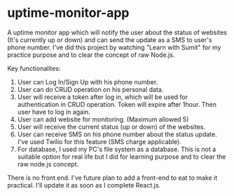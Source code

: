 # uptime-monitor-app

A uptime monitor app which will notify the user about the status of websites (It's currently up or down) and can send the update as a SMS to user's phone number.
I've did this project by watching "Learn with Sumit" for my practice purpose and to clear the concept of raw Node.js.

Key functionalites:

1. User can Log In/Sign Up with his phone number.
2. User can do CRUD operation on his personal data. 
2. User will receive a token after log in, which will be used for authentication in CRUD operation. Token will expire after 1hour. Then user have to log in again.
3. User can add website for monitoring. (Maximum allowed 5)
4. User will receive the current status (up or down) of the websites.
5. User can receive SMS on his phone number about the status update. I've used Twilio for this feature (SMS charge applicable).
6. For database, I used my PC's file system as a database. This is not a suitable option for real life but I did for learning purpose and to clear the raw node.js concept. 

There is no front end. I've future plan to add a front-end to eat to make it practical. I'll update it as soon as I complete React.js. 
